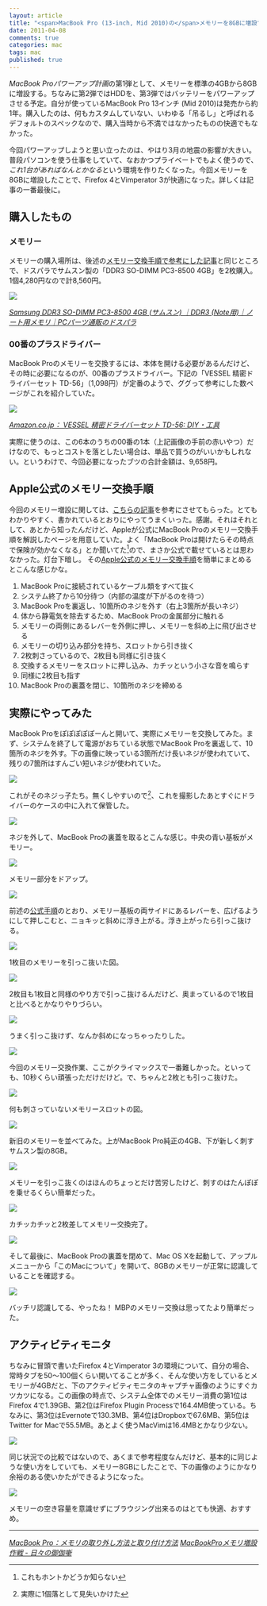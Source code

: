 ```yaml
---
layout: article
title: "<span>MacBook Pro (13-inch, Mid 2010)の</span>メモリーを8GBに増設する"
date: 2011-04-08
comments: true
categories: mac
tags: mac
published: true
---
```


*MacBook Proパワーアップ計画*の第1弾として、メモリーを標準の4GBから8GBに増設する。ちなみに第2弾ではHDDを、第3弾ではバッテリーをパワーアップさせる予定。自分が使っているMacBook Pro 13インチ (Mid 2010)は発売から約1年。購入したのは、何もカスタムしていない、いわゆる「吊るし」と呼ばれるデフォルトのスペックなので、購入当時から不満ではなかったものの快適でもなかった。

今回パワーアップしようと思い立ったのは、やはり3月の地震の影響が大きい。普段パソコンを使う仕事をしていて、なおかつプライベートでもよく使うので、*これ1台があればなんとかなる*という環境を作りたくなった。今回メモリーを8GBに増設したことで、Firefox 4とVimperator 3が快適になった。詳しくは記事の一番最後に。

<!-- READMORE -->


## 購入したもの

### メモリー

メモリーの購入場所は、後述の[メモリー交換手順で参考にした記事](http://d.hatena.ne.jp/raydive/20100612/1276324464)と同じところで、ドスパラでサムスン製の「DDR3 SO-DIMM PC3-8500 4GB」を2枚購入。1個4,280円なので計8,560円。

[![](/assets/2011/04/08/macbook-pro-13-mid-2010-upgrade-memory-8gb-01.png)](/assets/2011/04/08/macbook-pro-13-mid-2010-upgrade-memory-8gb-01.png)

<cite>[Samsung DDR3 SO-DIMM PC3-8500 4GB (サムスン) ｜DDR3 (Note用)｜ノート用メモリ｜PCパーツ通販のドスパラ](http://www.dospara.co.jp/5shopping/detail_parts.php?bg=1&br=30&sbr=471&ic=154499&lf=0)</cite>


### 00番のプラスドライバー

MacBook Proのメモリーを交換するには、本体を開ける必要があるんだけど、その時に必要になるのが、00番のプラスドライバー。下記の「VESSEL 精密ドライバーセット TD-56」（1,098円）が定番のようで、ググって参考にした数ページがこれを紹介していた。

[![](/assets/2011/04/08/macbook-pro-13-mid-2010-upgrade-memory-8gb-02.png)](/assets/2011/04/08/macbook-pro-13-mid-2010-upgrade-memory-8gb-02.png)

<cite>[Amazon.co.jp： VESSEL 精密ドライバーセット TD-56: DIY・工具](http://www.amazon.co.jp/dp/B000CED236)</cite>

実際に使うのは、この6本のうちの00番の1本（上記画像の手前の赤いやつ）だけなので、もっとコストを落としたい場合は、単品で買うのがいいかもしれない。というわけで、今回必要になったブツの合計金額は、9,658円。


## Apple公式のメモリー交換手順

今回のメモリー増設に関しては、[こちらの記事](http://d.hatena.ne.jp/raydive/20100612/1276324464)を参考にさせてもらった。とてもわかりやすく、書かれているとおりにやってうまくいった。感謝。それはそれとして、あとから知ったんだけど、Appleが公式にMacBook Proのメモリー交換手順を解説したページを用意していた。よく「MacBook Proは開けたらその時点で保険が効かなくなる」とか聞いてた[^1]ので、まさか公式で載せているとは思わなかった。灯台下暗し。 その[Apple公式のメモリー交換手順](http://support.apple.com/kb/HT1270?viewlocale=ja_JP&locale=ja_JP)を簡単にまとめるとこんな感じかな。

1. MacBook Proに接続されているケーブル類をすべて抜く
2. システム終了から10分待つ（内部の温度が下がるのを待つ）
3. MacBook Proを裏返し、10箇所のネジを外す（右上3箇所が長いネジ）
4. 体から静電気を除去するため、MacBook Proの金属部分に触れる
5. メモリーの両側にあるレバーを外側に押し、メモリーを斜め上に飛び出させる
6. メモリーの切り込み部分を持ち、スロットから引き抜く
7. 2枚刺さっているので、2枚目も同様に引き抜く
8. 交換するメモリーをスロットに押し込み、カチッという小さな音を鳴らす
9. 同様に2枚目も指す
10. MacBook Proの裏蓋を閉じ、10箇所のネジを締める


## 実際にやってみた

MacBook Proをぽぽぽぽぽーんと開いて、実際にメモリーを交換してみた。まず、システムを終了して電源がおちている状態でMacBook Proを裏返して、10箇所のネジを外す。下の画像に映っている3箇所だけ長いネジが使われていて、残りの7箇所はすんごい短いネジが使われていた。

[![](/assets/2011/04/08/macbook-pro-13-mid-2010-upgrade-memory-8gb-03.png)](/assets/2011/04/08/macbook-pro-13-mid-2010-upgrade-memory-8gb-03.png)

これがそのネジっ子たち。無くしやすいので[^2]、これを撮影したあとすぐにドライバーのケースの中に入れて保管した。

[![](/assets/2011/04/08/macbook-pro-13-mid-2010-upgrade-memory-8gb-04.png)](/assets/2011/04/08/macbook-pro-13-mid-2010-upgrade-memory-8gb-04.png)

ネジを外して、MacBook Proの裏蓋を取るとこんな感じ。中央の青い基板がメモリー。

[![](/assets/2011/04/08/macbook-pro-13-mid-2010-upgrade-memory-8gb-05.png)](/assets/2011/04/08/macbook-pro-13-mid-2010-upgrade-memory-8gb-05.png)

メモリー部分をドアップ。

[![](/assets/2011/04/08/macbook-pro-13-mid-2010-upgrade-memory-8gb-06.png)](/assets/2011/04/08/macbook-pro-13-mid-2010-upgrade-memory-8gb-06.png)

前述の[公式手順](http://support.apple.com/kb/HT1270?viewlocale=ja_JP&locale=ja_JP)のとおり、メモリー基板の両サイドにあるレバーを、広げるようにして押しこむと、ニョキッと斜めに浮き上がる。浮き上がったら引っこ抜ける。

[![](/assets/2011/04/08/macbook-pro-13-mid-2010-upgrade-memory-8gb-07.png)](/assets/2011/04/08/macbook-pro-13-mid-2010-upgrade-memory-8gb-07.png)

1枚目のメモリーを引っこ抜いた図。

[![](/assets/2011/04/08/macbook-pro-13-mid-2010-upgrade-memory-8gb-08.png)](/assets/2011/04/08/macbook-pro-13-mid-2010-upgrade-memory-8gb-08.png)

2枚目も1枚目と同様のやり方で引っこ抜けるんだけど、奥まっているので1枚目と比べるとかなりやりづらい。

[![](/assets/2011/04/08/macbook-pro-13-mid-2010-upgrade-memory-8gb-09.png)](/assets/2011/04/08/macbook-pro-13-mid-2010-upgrade-memory-8gb-09.png)

うまく引っこ抜けず、なんか斜めになっちゃったりした。

[![](/assets/2011/04/08/macbook-pro-13-mid-2010-upgrade-memory-8gb-10.png)](/assets/2011/04/08/macbook-pro-13-mid-2010-upgrade-memory-8gb-10.png)

今回のメモリー交換作業、ここがクライマックスで一番難しかった。といっても、10秒くらい頑張っただけだけど。で、ちゃんと2枚とも引っこ抜けた。

[![](/assets/2011/04/08/macbook-pro-13-mid-2010-upgrade-memory-8gb-11.png)](/assets/2011/04/08/macbook-pro-13-mid-2010-upgrade-memory-8gb-11.png)

何も刺さっていないメモリースロットの図。

[![](/assets/2011/04/08/macbook-pro-13-mid-2010-upgrade-memory-8gb-12.png)](/assets/2011/04/08/macbook-pro-13-mid-2010-upgrade-memory-8gb-12.png)

新旧のメモリーを並べてみた。上がMacBook Pro純正の4GB、下が新しく刺すサムスン製の8GB。

[![](/assets/2011/04/08/macbook-pro-13-mid-2010-upgrade-memory-8gb-13.png)](/assets/2011/04/08/macbook-pro-13-mid-2010-upgrade-memory-8gb-13.png)

メモリーを引っこ抜くのはほんのちょっとだけ苦労したけど、刺すのはたんぽぽを乗せるくらい簡単だった。

[![](/assets/2011/04/08/macbook-pro-13-mid-2010-upgrade-memory-8gb-14.png)](/assets/2011/04/08/macbook-pro-13-mid-2010-upgrade-memory-8gb-14.png)

カチッカチッと2枚差してメモリー交換完了。

[![](/assets/2011/04/08/macbook-pro-13-mid-2010-upgrade-memory-8gb-15.png)](/assets/2011/04/08/macbook-pro-13-mid-2010-upgrade-memory-8gb-15.png)

そして最後に、MacBook Proの裏蓋を閉めて、Mac OS Xを起動して、アップルメニューから「このMacについて」を開いて、8GBのメモリーが正常に認識していることを確認する。

[![](/assets/2011/04/08/macbook-pro-13-mid-2010-upgrade-memory-8gb-16.png)](/assets/2011/04/08/macbook-pro-13-mid-2010-upgrade-memory-8gb-16.png)

バッチリ認識してる、やったね！ MBPのメモリー交換は思ってたより簡単だった。


## アクティビティモニタ

ちなみに冒頭で書いたFirefox 4とVimperator 3の環境について、自分の場合、常時タブを50～100個くらい開いてることが多く、そんな使い方をしているとメモリーが4GBだと、下のアクティビティモニタのキャプチャ画像のようにすぐカツカツになる。この画像の時点で、システム全体でのメモリー消費の第1位はFirefox 4で1.39GB、第2位はFirefox Plugin Processで164.4MB使っている。ちなみに、第3位はEvernoteで130.3MB、第4位はDropboxで67.6MB、第5位はTwitter for Macで55.5MB。あとよく使うMacVimは16.4MBとかなり少ない。

[![](/assets/2011/04/08/macbook-pro-13-mid-2010-upgrade-memory-8gb-17.png)](/assets/2011/04/08/macbook-pro-13-mid-2010-upgrade-memory-8gb-17.png)

同じ状況での比較ではないので、あくまで参考程度なんだけど、基本的に同じような使い方をしていても、メモリー8GBにしたことで、下の画像のようにかなり余裕のある使いかたができるようになった。

[![](/assets/2011/04/08/macbook-pro-13-mid-2010-upgrade-memory-8gb-18.png)](/assets/2011/04/08/macbook-pro-13-mid-2010-upgrade-memory-8gb-18.png)

メモリーの空き容量を意識せずにブラウジング出来るのはとても快適、おすすめ。

* * *

<cite>[MacBook Pro：メモリの取り外し方法と取り付け方法](http://support.apple.com/kb/HT1270?viewlocale=ja_JP&locale=ja_JP)</cite>
<cite>[MacBookProメモリ増設作戦 - 日々の御伽噺](http://d.hatena.ne.jp/raydive/20100612/1276324464)</cite>

[^1]: これもホントかどうか知らない
[^2]: 実際に1個落として見失いかけた
